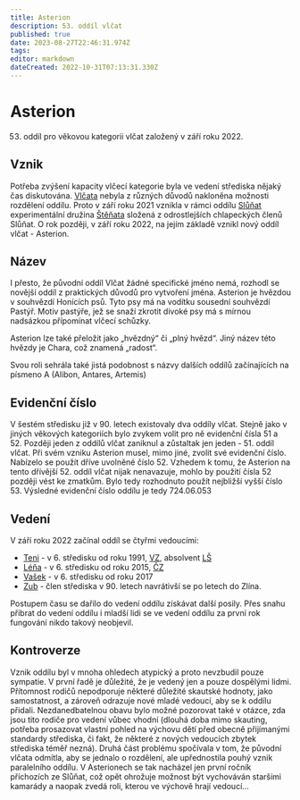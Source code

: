```yaml
---
title: Asterion
description: 53. oddíl vlčat
published: true
date: 2023-08-27T22:46:31.974Z
tags: 
editor: markdown
dateCreated: 2022-10-31T07:13:31.330Z
---
```


# Asterion

53. oddíl pro věkovou kategorii vlčat založený v září roku 2022.

## Vznik

Potřeba zvýšení kapacity vlčecí kategorie byla ve vedení střediska nějaký čas diskutována. [Vlčata](vlcata) nebyla z různých důvodů nakloněna možnosti rozdělení oddílu. Proto v září roku 2021 vznikla v rámci oddílu [Slůňat](slunata) experimentální družina [Štěňata](stenata) složená z odrostlejších chlapeckých členů Slůňat. O rok později, v září roku 2022, na jejím základě vznikl nový oddíl vlčat - Asterion.

## Název

I přesto, že původní oddíl Vlčat žádné specifické jméno nemá, rozhodl se novější oddíl z praktických důvodů pro vytvoření jména. 
Asterion je hvězdou v souhvězdí Honících psů. Tyto psy má na vodítku sousední souhvězdí Pastýř. Motiv pastýře, jež se snaží zkrotit divoké psy má s mírnou nadsázkou přípomínat vlčecí schůzky.

Asterion lze také přeložit jako „hvězdný“ či „plný hvězd“. Jiný název této hvězdy je Chara, což znamená „radost“.

Svou roli sehrála také jistá podobnost s názvy dalších oddílů začínajících na písmeno A (Alibon, Antares, Artemis)

## Evidenční číslo

V šestém středisku již v 90. letech existovaly dva oddíly vlčat. Stejně jako v jiných věkových kategoriích bylo zvykem volit pro ně evidenční čísla 51 a 52. Později jeden z oddílů vlčat zaniknul a zůstaltak jen jeden - 51. oddíl vlčat. Při svém vzniku Asterion musel, mimo jiné, zvolit své evidenční číslo. Nabízelo se použít dříve uvolněné číslo 52. Vzhedem k tomu, že Asterion na tento dřívější 52. oddíl vlčat nijak nenavazuje, mohlo by použití čísla 52 později vést ke zmatkům. Bylo tedy rozhodnuto použít nejbližší vyšší číslo 53. Výsledné evidenční číslo oddílu je tedy 724.06.053

## Vedení

V září roku 2022 začínal oddíl se čtyřmi vedoucími:
 - [Teni](Teni) - v 6. středisku od roku 1991, [VZ](VudcovskaZkouska), absolvent [LŠ](LesniSkola)
 - [Léňa](Léňa) - v 6. středisku od roku 2015, [ČZ](CekatelskaZkouska)
 - [Vašek](Vašek) - v 6. středisku od roku 2017
 - [Zub](Zub) - člen střediska v 90. letech navrátivší se po letech do Zlína.

Postupem času se dařilo do vedení oddílu získávat další posily. Přes snahu přibrat do vedení oddílu i mladší lidi se ve vedení oddílu za první rok fungování nikdo takový neobjevil.

## Kontroverze

Vznik oddílu byl v mnoha ohledech atypický a proto nevzbudil pouze sympatie. V první řadě je důležité, že je vedený jen a pouze dospělými lidmi. Přítomnost rodičů nepodporuje některé důležité skautské hodnoty, jako samostatnost, a zároveň odrazuje nové mladé vedoucí, aby se k oddílu přidali. Nezdanedbatelnou obavu bylo možné pozorovat také v otázce, zda jsou tito rodiče pro vedení vůbec vhodní (dlouhá doba mimo skauting, potřeba prosazovat vlastní pohled na výchovu dětí před obecně přijímanými standardy střediska, či fakt, že některé z nových vedoucích zbytek střediska téměř nezná). Druhá část problému spočívala v tom, že původní vlčata odmítla, aby se jednalo o rozdělení, ale upřednostila pouhý vznik paralelního oddílu. V Asterionech se tak nacházel jen první ročník příchozích ze Slůňat, což opět ohrožuje možnost být vychováván staršími kamarády a naopak zvedá roli, kterou ve výchově hrají vedoucí...
